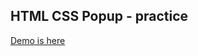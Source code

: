 ## HTML CSS Popup - practice

[Demo is here](https://andrewklmn.github.io/frontend-2021-homeworks/submissions/andrewklmn/html-css-popup/)
